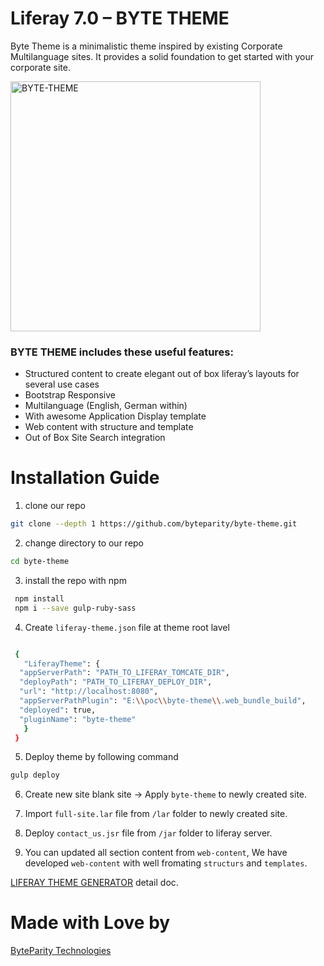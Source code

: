 # Liferay 7.0 – BYTE THEME

Byte Theme is a minimalistic theme inspired by existing Corporate Multilanguage sites. It provides a solid foundation to get started with your corporate site. 

<img src="/src/images/screenshot.png" alt="BYTE-THEME" width="400px">

### BYTE THEME includes these useful features:

- Structured content to create elegant out of box liferay’s layouts for several use cases
-	Bootstrap Responsive
-	Multilanguage (English, German within)
-	With awesome Application Display template
-	Web content with structure and template
-	Out of Box Site Search integration

# Installation Guide

1. clone our repo
 ```bash
 git clone --depth 1 https://github.com/byteparity/byte-theme.git
 ```
 
2. change directory to our repo
 ```bash
 cd byte-theme
 ```
3. install the repo with npm
```bash
 npm install
 npm i --save gulp-ruby-sass
 ```
 
4. Create `liferay-theme.json` file at theme root lavel

```bash

 {
   "LiferayTheme": {
  "appServerPath": "PATH_TO_LIFERAY_TOMCATE_DIR", 
  "deployPath": "PATH_TO_LIFERAY_DEPLOY_DIR",
  "url": "http://localhost:8080",
  "appServerPathPlugin": "E:\\poc\\byte-theme\\.web_bundle_build",
  "deployed": true,
  "pluginName": "byte-theme"
   }
 }
 ```
5. Deploy theme by following command
```bash
gulp deploy
```
6. Create new site blank site -> Apply `byte-theme` to newly created site.

7. Import `full-site.lar` file from `/lar` folder to newly created site.

8. Deploy `contact_us.jsr` file from `/jar` folder to liferay server.

9. You can updated all section content from `web-content`, We have developed `web-content` with well fromating `structurs` and `templates`.

[LIFERAY THEME GENERATOR](https://dev.liferay.com/develop/tutorials/-/knowledge_base/7-0/themes-generator) detail doc.

# Made with Love by
[ByteParity Technologies](https://byteparity.com/)
